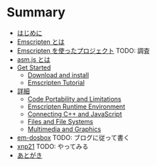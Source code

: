 # Summary

* [はじめに](README.md)
* [Emscripten とは](About.md)
* [Emscripten を使ったプロジェクト](Example.md)
	TODO: 調査
* [asm.js とは](asmjs.md)
* [Get Started](GetStarted.md)
	* [Download and install](GetStarted.md#)
	* [Emscripten Tutorial](GetStarted.md#)
* [詳細](Details.md)
	* [Code Portability and Limitations](Details.md#)
	* [Emscripten Runtime Environment](Details.md#)
	* [Connecting C++ and JavaScript](Details.md#)
	* [Files and File Systems](Details.md#)
	* [Multimedia and Graphics](Details.md#)
* [em-dosbox](em-dosbox.md)
	TODO: ブログに従って書く
* [xnp21](xnp21.md)
	TODO: やってみる
* [あとがき](Thanks.md)

